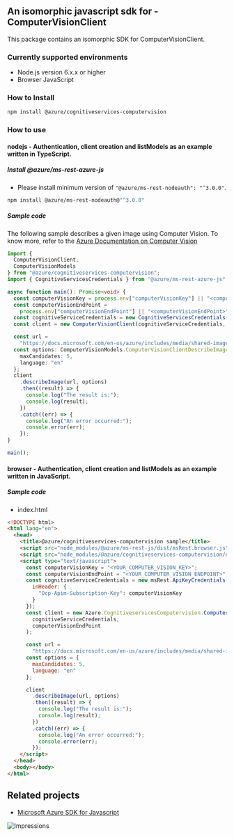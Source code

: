 ## An isomorphic javascript sdk for - ComputerVisionClient

This package contains an isomorphic SDK for ComputerVisionClient.

### Currently supported environments

- Node.js version 6.x.x or higher
- Browser JavaScript

### How to Install

```bash
npm install @azure/cognitiveservices-computervision
```

### How to use

#### nodejs - Authentication, client creation and listModels as an example written in TypeScript.

##### Install @azure/ms-rest-azure-js

- Please install minimum version of `"@azure/ms-rest-nodeauth": "^3.0.0"`.
```bash
npm install @azure/ms-rest-nodeauth@"^3.0.0"
```

##### Sample code
The following sample describes a given image using Computer Vision. To know more, refer to the [Azure Documentation on Computer Vision](https://docs.microsoft.com/en-us/azure/cognitive-services/computer-vision/home)

```typescript
import {
  ComputerVisionClient,
  ComputerVisionModels
} from "@azure/cognitiveservices-computervision";
import { CognitiveServicesCredentials } from "@azure/ms-rest-azure-js";

async function main(): Promise<void> {
  const computerVisionKey = process.env["computerVisionKey"] || "<computerVisionKey>";
  const computerVisionEndPoint =
    process.env["computerVisionEndPoint"] || "<computerVisionEndPoint>";
  const cognitiveServiceCredentials = new CognitiveServicesCredentials(computerVisionKey);
  const client = new ComputerVisionClient(cognitiveServiceCredentials, computerVisionEndPoint);

  const url =
    "https://docs.microsoft.com/en-us/azure/includes/media/shared-image-galleries/shared-image-gallery.png";
  const options: ComputerVisionModels.ComputerVisionClientDescribeImageOptionalParams = {
    maxCandidates: 5,
    language: "en"
  };
  client
    .describeImage(url, options)
    .then((result) => {
      console.log("The result is:");
      console.log(result);
    })
    .catch((err) => {
      console.log("An error occurred:");
      console.error(err);
    });
}

main();
```

#### browser - Authentication, client creation and listModels as an example written in JavaScript.

##### Sample code

- index.html

```html
<!DOCTYPE html>
<html lang="en">
  <head>
    <title>@azure/cognitiveservices-computervision sample</title>
    <script src="node_modules/@azure/ms-rest-js/dist/msRest.browser.js"></script>
    <script src="node_modules/@azure/cognitiveservices-computervision/dist/cognitiveservices-computervision.js"></script>
    <script type="text/javascript">
      const computerVisionKey = "<YOUR_COMPUTER_VISION_KEY>";
      const computerVisionEndPoint = "<YOUR_COMPUTER_VISION_ENDPOINT>";
      const cognitiveServiceCredentials = new msRest.ApiKeyCredentials({
        inHeader: {
          "Ocp-Apim-Subscription-Key": computerVisionKey
        }
      });
      const client = new Azure.CognitiveservicesComputervision.ComputerVisionClient(
        cognitiveServiceCredentials,
        computerVisionEndPoint
      );

      const url =
        "https://docs.microsoft.com/en-us/azure/includes/media/shared-image-galleries/shared-image-gallery.png";
      const options = {
        maxCandidates: 5,
        language: "en"
      };

      client
        .describeImage(url, options)
        .then((result) => {
          console.log("The result is:");
          console.log(result);
        })
        .catch((err) => {
          console.log("An error occurred:");
          console.error(err);
        });
    </script>
  </head>
  <body></body>
</html>
```

## Related projects

- [Microsoft Azure SDK for Javascript](https://github.com/Azure/azure-sdk-for-js)

![Impressions](https://azure-sdk-impressions.azurewebsites.net/api/impressions/azure-sdk-for-js/sdk/cognitiveservices/cognitiveservices-computervision/README.png)
